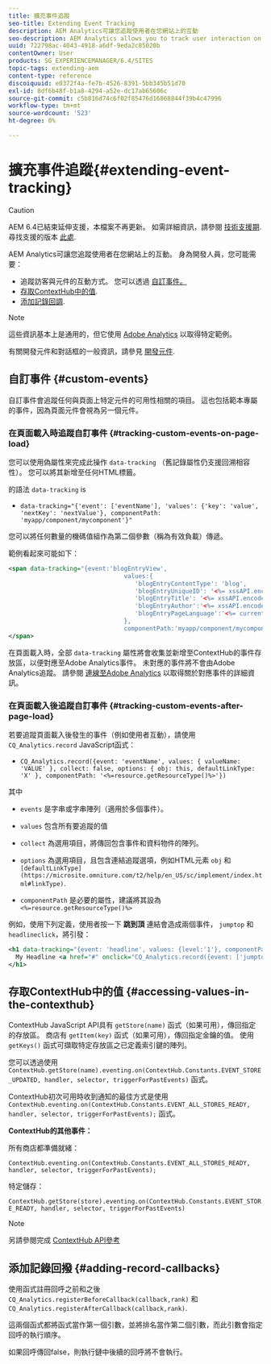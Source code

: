 ```yaml
---
title: 擴充事件追蹤
seo-title: Extending Event Tracking
description: AEM Analytics可讓您追蹤使用者在您網站上的互動
seo-description: AEM Analytics allows you to track user interaction on your website
uuid: 722798ac-4043-4918-a6df-9eda2c85020b
contentOwner: User
products: SG_EXPERIENCEMANAGER/6.4/SITES
topic-tags: extending-aem
content-type: reference
discoiquuid: e0372f4a-fe7b-4526-8391-5bb345b51d70
exl-id: 8df6b48f-b1a8-4294-a52e-dc17ab65606c
source-git-commit: c5b816d74c6f02f85476d16868844f39b4c47996
workflow-type: tm+mt
source-wordcount: '523'
ht-degree: 0%

---
```


# 擴充事件追蹤{#extending-event-tracking}

>[!CAUTION]
>
>AEM 6.4已結束延伸支援，本檔案不再更新。 如需詳細資訊，請參閱 [技術支援期](https://helpx.adobe.com//tw/support/programs/eol-matrix.html). 尋找支援的版本 [此處](https://experienceleague.adobe.com/docs/).

AEM Analytics可讓您追蹤使用者在您網站上的互動。 身為開發人員，您可能需要：

* 追蹤訪客與元件的互動方式。 您可以透過 [自訂事件。](#custom-events)
* [存取ContextHub中的值](/help/sites-developing/extending-analytics.md#accessing-values-in-the-contexthub).
* [添加記錄回調](#adding-record-callbacks).

>[!NOTE]
>
>這些資訊基本上是通用的，但它使用 [Adobe Analytics](/help/sites-administering/adobeanalytics.md) 以取得特定範例。
>
>有關開發元件和對話框的一般資訊，請參見 [開發元件](/help/sites-developing/components.md).

## 自訂事件 {#custom-events}

自訂事件會追蹤任何與頁面上特定元件的可用性相關的項目。 這也包括範本專屬的事件，因為頁面元件會視為另一個元件。

### 在頁面載入時追蹤自訂事件 {#tracking-custom-events-on-page-load}

您可以使用偽屬性來完成此操作 `data-tracking` （舊記錄屬性仍支援回溯相容性）。 您可以將其新增至任何HTML標籤。

的語法 `data-tracking` is

* `data-tracking="{'event': ['eventName'], 'values': {'key': 'value', 'nextKey': 'nextValue'}, componentPath: 'myapp/component/mycomponent'}"`

您可以將任何數量的機碼值組作為第二個參數（稱為有效負載）傳遞。

範例看起來可能如下：

```xml
<span data-tracking="{event:'blogEntryView', 
                                values:{
                                   'blogEntryContentType': 'blog', 
                                   'blogEntryUniqueID': '<%= xssAPI.encodeForJSString(entry.getId()) %>',
                                   'blogEntryTitle': '<%= xssAPI.encodeForJSString(entry.getTitle()) %>',
                                   'blogEntryAuthor':'<%= xssAPI.encodeForJSString(entry.getAuthor()) %>',
                                   'blogEntryPageLanguage':'<%= currentPage.getLanguage(true) %>'
                                },
                                componentPath:'myapp/component/mycomponent'}">
</span>
```

在頁面載入時，全部 `data-tracking` 屬性將會收集並新增至ContextHub的事件存放區，以便對應至Adobe Analytics事件。 未對應的事件將不會由Adobe Analytics追蹤。 請參閱 [連線至Adobe Analytics](/help/sites-administering/adobeanalytics.md) 以取得關於對應事件的詳細資訊。

### 在頁面載入後追蹤自訂事件 {#tracking-custom-events-after-page-load}

若要追蹤頁面載入後發生的事件（例如使用者互動），請使用 `CQ_Analytics.record` JavaScript函式：

* `CQ_Analytics.record({event: 'eventName', values: { valueName: 'VALUE' }, collect: false, options: { obj: this, defaultLinkType: 'X' }, componentPath: '<%=resource.getResourceType()%>'})`

其中

* `events` 是字串或字串陣列（適用於多個事件）。

* `values` 包含所有要追蹤的值
* `collect` 為選用項目，將傳回包含事件和資料物件的陣列。
* `options` 為選用項目，且包含連結追蹤選項，例如HTML元素 `obj` 和 ` [defaultLinkType](https://microsite.omniture.com/t2/help/en_US/sc/implement/index.html#linkType)`.

* `componentPath` 是必要的屬性，建議將其設為 `<%=resource.getResourceType()%>`

例如，使用下列定義，使用者按一下 **跳到頂** 連結會造成兩個事件， `jumptop` 和 `headlineclick`，將引發：

```xml
<h1 data-tracking="{event: 'headline', values: {level:'1'}, componentPath: '<%=resource.getResourceType()%>'}">
  My Headline <a href="#" onclick="CQ_Analytics.record({event: ['jumptop','headlineclick'],  values: {level:'1'}, componentPath: '<%=resource.getResourceType()%>'})">Jump to top</a>
</h1>
```

## 存取ContextHub中的值 {#accessing-values-in-the-contexthub}

ContextHub JavaScript API具有 `getStore(name)` 函式（如果可用），傳回指定的存放區。 商店有 `getItem(key)` 函式（如果可用），傳回指定金鑰的值。 使用 `getKeys()` 函式可擷取特定存放區之已定義索引鍵的陣列。

您可以透過使用 `ContextHub.getStore(name).eventing.on(ContextHub.Constants.EVENT_STORE_UPDATED, handler, selector, triggerForPastEvents)` 函式。

ContextHub初次可用時收到通知的最佳方式是使用 `ContextHub.eventing.on(ContextHub.Constants.EVENT_ALL_STORES_READY, handler, selector, triggerForPastEvents);` 函式。

**ContextHub的其他事件：**

所有商店都準備就緒：

`ContextHub.eventing.on(ContextHub.Constants.EVENT_ALL_STORES_READY, handler, selector, triggerForPastEvents);`

特定儲存：

`ContextHub.getStore(store).eventing.on(ContextHub.Constants.EVENT_STORE_READY, handler, selector, triggerForPastEvents)`

>[!NOTE]
>
>另請參閱完成 [ContextHub API參考](https://helpx.adobe.com/experience-manager/6-4/sites/developing/using/contexthub-api.html#ContextHubJavascriptAPIReference)

## 添加記錄回撥 {#adding-record-callbacks}

使用函式註冊回呼之前和之後 `CQ_Analytics.registerBeforeCallback(callback,rank)` 和 `CQ_Analytics.registerAfterCallback(callback,rank)`.

這兩個函式都將函式當作第一個引數，並將排名當作第二個引數，而此引數會指定回呼的執行順序。

如果回呼傳回false，則執行鏈中後續的回呼將不會執行。
